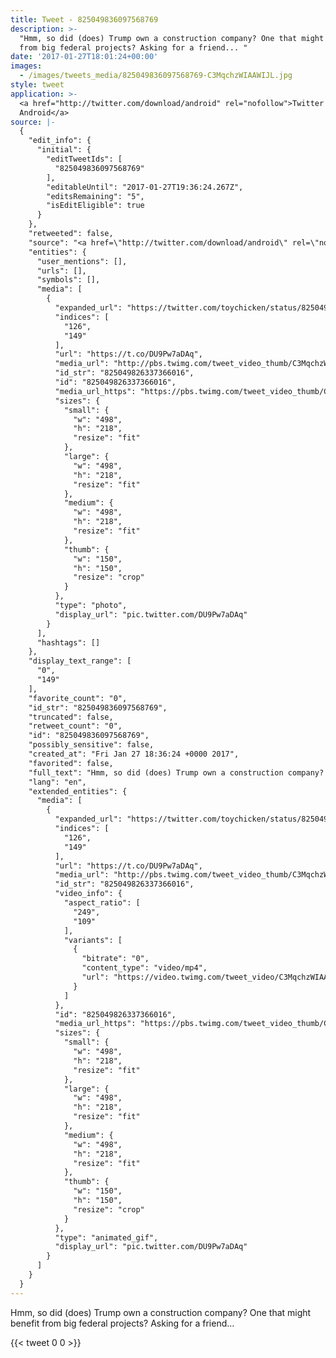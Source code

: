 ```yaml
---
title: Tweet - 825049836097568769
description: >-
  "Hmm, so did (does) Trump own a construction company? One that might benefit
  from big federal projects? Asking for a friend... "
date: '2017-01-27T18:01:24+00:00'
images:
  - /images/tweets_media/825049836097568769-C3MqchzWIAAWIJL.jpg
style: tweet
application: >-
  <a href="http://twitter.com/download/android" rel="nofollow">Twitter for
  Android</a>
source: |-
  {
    "edit_info": {
      "initial": {
        "editTweetIds": [
          "825049836097568769"
        ],
        "editableUntil": "2017-01-27T19:36:24.267Z",
        "editsRemaining": "5",
        "isEditEligible": true
      }
    },
    "retweeted": false,
    "source": "<a href=\"http://twitter.com/download/android\" rel=\"nofollow\">Twitter for Android</a>",
    "entities": {
      "user_mentions": [],
      "urls": [],
      "symbols": [],
      "media": [
        {
          "expanded_url": "https://twitter.com/toychicken/status/825049836097568769/photo/1",
          "indices": [
            "126",
            "149"
          ],
          "url": "https://t.co/DU9Pw7aDAq",
          "media_url": "http://pbs.twimg.com/tweet_video_thumb/C3MqchzWIAAWIJL.jpg",
          "id_str": "825049826337366016",
          "id": "825049826337366016",
          "media_url_https": "https://pbs.twimg.com/tweet_video_thumb/C3MqchzWIAAWIJL.jpg",
          "sizes": {
            "small": {
              "w": "498",
              "h": "218",
              "resize": "fit"
            },
            "large": {
              "w": "498",
              "h": "218",
              "resize": "fit"
            },
            "medium": {
              "w": "498",
              "h": "218",
              "resize": "fit"
            },
            "thumb": {
              "w": "150",
              "h": "150",
              "resize": "crop"
            }
          },
          "type": "photo",
          "display_url": "pic.twitter.com/DU9Pw7aDAq"
        }
      ],
      "hashtags": []
    },
    "display_text_range": [
      "0",
      "149"
    ],
    "favorite_count": "0",
    "id_str": "825049836097568769",
    "truncated": false,
    "retweet_count": "0",
    "id": "825049836097568769",
    "possibly_sensitive": false,
    "created_at": "Fri Jan 27 18:36:24 +0000 2017",
    "favorited": false,
    "full_text": "Hmm, so did (does) Trump own a construction company? One that might benefit from big federal projects? Asking for a friend... https://t.co/DU9Pw7aDAq",
    "lang": "en",
    "extended_entities": {
      "media": [
        {
          "expanded_url": "https://twitter.com/toychicken/status/825049836097568769/photo/1",
          "indices": [
            "126",
            "149"
          ],
          "url": "https://t.co/DU9Pw7aDAq",
          "media_url": "http://pbs.twimg.com/tweet_video_thumb/C3MqchzWIAAWIJL.jpg",
          "id_str": "825049826337366016",
          "video_info": {
            "aspect_ratio": [
              "249",
              "109"
            ],
            "variants": [
              {
                "bitrate": "0",
                "content_type": "video/mp4",
                "url": "https://video.twimg.com/tweet_video/C3MqchzWIAAWIJL.mp4"
              }
            ]
          },
          "id": "825049826337366016",
          "media_url_https": "https://pbs.twimg.com/tweet_video_thumb/C3MqchzWIAAWIJL.jpg",
          "sizes": {
            "small": {
              "w": "498",
              "h": "218",
              "resize": "fit"
            },
            "large": {
              "w": "498",
              "h": "218",
              "resize": "fit"
            },
            "medium": {
              "w": "498",
              "h": "218",
              "resize": "fit"
            },
            "thumb": {
              "w": "150",
              "h": "150",
              "resize": "crop"
            }
          },
          "type": "animated_gif",
          "display_url": "pic.twitter.com/DU9Pw7aDAq"
        }
      ]
    }
  }
---
```

Hmm, so did (does) Trump own a construction company? One that might benefit from big federal projects? Asking for a friend... 
    
{{< tweet 0 0 >}}
    
